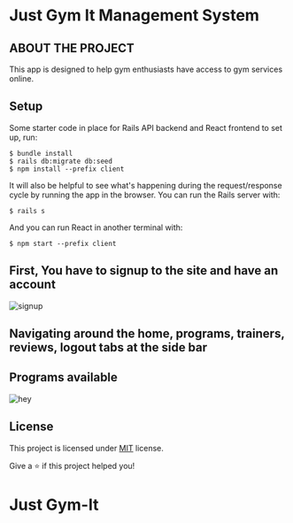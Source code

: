 # Just Gym It Management System
## ABOUT THE PROJECT

This app is designed to help gym enthusiasts have access to gym services online. 

## Setup

Some starter code in place for Rails API backend and React frontend to set up, run:

```Terminal
$ bundle install
$ rails db:migrate db:seed
$ npm install --prefix client
```

It will also be helpful to see what's happening during the request/response cycle by running the
app in the browser. You can run the Rails server with:

```Terminal
$ rails s
```

And you can run React in another terminal with:

```Terminal
$ npm start --prefix client
```

## First, You have to signup to the site and have an account

![signup](https://user-images.githubusercontent.com/86743519/195870068-8fa56079-248f-4b32-a26e-f2323242983c.png)

## Navigating around the home, programs, trainers, reviews, logout tabs at the side bar

## Programs available 

![hey](https://user-images.githubusercontent.com/86743519/195868372-5e06e726-eeb4-4ccc-8adc-f9dfc7e6062e.jpeg)

## License

This project is licensed under [MIT](https://opensource.org/licenses/MIT) license.

Give a ⭐️ if this project helped you!

# Just Gym-It
